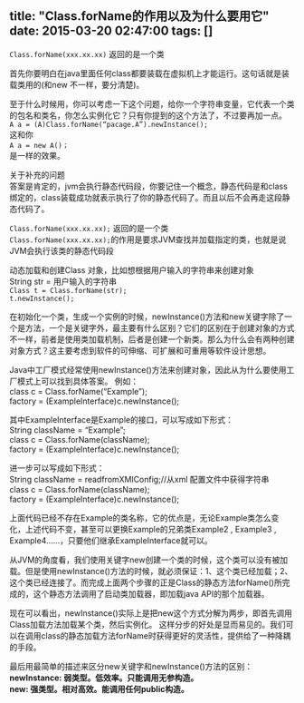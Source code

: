 title: "Class.forName的作用以及为什么要用它"
date: 2015-03-20 02:47:00
tags: []
---
`Class.forName(xxx.xx.xx)` 返回的是一个类  
  
首先你要明白在java里面任何class都要装载在虚拟机上才能运行。这句话就是装载类用的(和new 不一样，要分清楚)。  
  
至于什么时候用，你可以考虑一下这个问题，给你一个字符串变量，它代表一个类的包名和类名，你怎么实例化它？只有你提到的这个方法了，不过要再加一点。  
`A a = (A)Class.forName(“pacage.A”).newInstance();`  
这和你  
`A a = new A()；`  
是一样的效果。  
  
关于补充的问题  
答案是肯定的，jvm会执行静态代码段，你要记住一个概念，静态代码是和class绑定的，class装载成功就表示执行了你的静态代码了。而且以后不会再走这段静态代码了。  
  
`Class.forName(xxx.xx.xx);` 返回的是一个类  
`Class.forName(xxx.xx.xx);`的作用是要求JVM查找并加载指定的类，也就是说JVM会执行该类的静态代码段  
  
动态加载和创建Class 对象，比如想根据用户输入的字符串来创建对象  
String str = 用户输入的字符串  
`Class t = Class.forName(str);`  
`t.newInstance();`  
  
在初始化一个类，生成一个实例的时候，newInstance()方法和new关键字除了一个是方法，一个是关键字外，最主要有什么区别？它们的区别在于创建对象的方式不一样，前者是使用类加载机制，后者是创建一个新类。那么为什么会有两种创建对象方式？这主要考虑到软件的可伸缩、可扩展和可重用等软件设计思想。  
  
Java中工厂模式经常使用newInstance()方法来创建对象，因此从为什么要使用工厂模式上可以找到具体答案。 例如：  
class c = Class.forName(“Example”);  
factory = (ExampleInterface)c.newInstance();  
  
其中ExampleInterface是Example的接口，可以写成如下形式：  
String className = “Example”;  
class c = Class.forName(className);  
factory = (ExampleInterface)c.newInstance();  
  
进一步可以写成如下形式：  
String className = readfromXMlConfig;//从xml 配置文件中获得字符串  
class c = Class.forName(className);  
factory = (ExampleInterface)c.newInstance();  
  
上面代码已经不存在Example的类名称，它的优点是，无论Example类怎么变化，上述代码不变，甚至可以更换Example的兄弟类Example2 , Example3 , Example4……，只要他们继承ExampleInterface就可以。  
  
从JVM的角度看，我们使用关键字new创建一个类的时候，这个类可以没有被加载。但是使用newInstance()方法的时候，就必须保证：1、这个类已经加载；2、这个类已经连接了。而完成上面两个步骤的正是Class的静态方法forName()所完成的，这个静态方法调用了启动类加载器，即加载java API的那个加载器。  
  
现在可以看出，newInstance()实际上是把new这个方式分解为两步，即首先调用Class加载方法加载某个类，然后实例化。 这样分步的好处是显而易见的。我们可以在调用class的静态加载方法forName时获得更好的灵活性，提供给了一种降耦的手段。  
  
  
最后用最简单的描述来区分new关键字和newInstance()方法的区别：  
**newInstance: 弱类型。低效率。只能调用无参构造。  
new: 强类型。相对高效。能调用任何public构造。**  